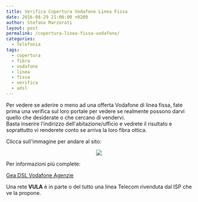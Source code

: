 ```yaml
---
title: Verifica Copertura Vodafone Linea Fissa
date: 2016-08-29 21:00:00 +0200
author: Stefano Marzorati
layout: post
permalink: /copertura-linea-fissa-vodafone/
categories:
  - Telefonia
tags:
  - copertura
  - fibra
  - vodafone
  - linea
  - fissa
  - verifica
  - adsl
---
```

Per vedere se aderire o meno ad una offerta Vodafone di linea fissa, fate prima una verifica sul loro portale per vedere se realmente possono darvi quello che desiderate o che cercano di vendervi.   
Basta inserire l'indirizzo dell'abitazione/ufficio e vedrete il risultato e soprattutto vi renderete conto se arriva la loro fibra ottica.   

Clicca sull'immagine per andare al sito:   

<p align="center">
  <a href="http://gea.dsl.vodafone.it/all" target="_blank"><img src="https://c7.staticflickr.com/9/8424/29033433830_a9c816847e_z.jpg"></a>
</p>   

Per informazioni più complete:   

<a href="http://gea.dsl.vodafone.it/agenzie" target="_blank">Gea DSL Vodafone Agenzie</a>   

Una rete **VULA** è in parte o del tutto una linea Telecom rivenduta dal ISP che ve la propone.